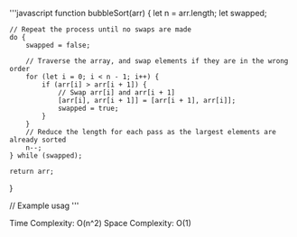 '''javascript
function bubbleSort(arr) {
    let n = arr.length;
    let swapped;

    // Repeat the process until no swaps are made
    do {
        swapped = false;

        // Traverse the array, and swap elements if they are in the wrong order
        for (let i = 0; i < n - 1; i++) {
            if (arr[i] > arr[i + 1]) {
                // Swap arr[i] and arr[i + 1]
                [arr[i], arr[i + 1]] = [arr[i + 1], arr[i]];
                swapped = true;
            }
        }
        // Reduce the length for each pass as the largest elements are already sorted
        n--;
    } while (swapped);

    return arr;
}

// Example usag
'''

Time Complexity: O(n^2)
Space Complexity: O(1)
